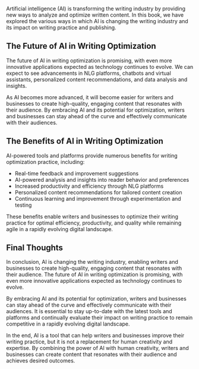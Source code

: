 
Artificial intelligence (AI) is transforming the writing industry by providing new ways to analyze and optimize written content. In this book, we have explored the various ways in which AI is changing the writing industry and its impact on writing practice and publishing.

The Future of AI in Writing Optimization
----------------------------------------

The future of AI in writing optimization is promising, with even more innovative applications expected as technology continues to evolve. We can expect to see advancements in NLG platforms, chatbots and virtual assistants, personalized content recommendations, and data analysis and insights.

As AI becomes more advanced, it will become easier for writers and businesses to create high-quality, engaging content that resonates with their audience. By embracing AI and its potential for optimization, writers and businesses can stay ahead of the curve and effectively communicate with their audiences.

The Benefits of AI in Writing Optimization
------------------------------------------

AI-powered tools and platforms provide numerous benefits for writing optimization practice, including:

* Real-time feedback and improvement suggestions
* AI-powered analysis and insights into reader behavior and preferences
* Increased productivity and efficiency through NLG platforms
* Personalized content recommendations for tailored content creation
* Continuous learning and improvement through experimentation and testing

These benefits enable writers and businesses to optimize their writing practice for optimal efficiency, productivity, and quality while remaining agile in a rapidly evolving digital landscape.

Final Thoughts
--------------

In conclusion, AI is changing the writing industry, enabling writers and businesses to create high-quality, engaging content that resonates with their audience. The future of AI in writing optimization is promising, with even more innovative applications expected as technology continues to evolve.

By embracing AI and its potential for optimization, writers and businesses can stay ahead of the curve and effectively communicate with their audiences. It is essential to stay up-to-date with the latest tools and platforms and continually evaluate their impact on writing practice to remain competitive in a rapidly evolving digital landscape.

In the end, AI is a tool that can help writers and businesses improve their writing practice, but it is not a replacement for human creativity and expertise. By combining the power of AI with human creativity, writers and businesses can create content that resonates with their audience and achieves desired outcomes.
